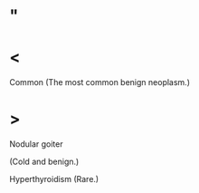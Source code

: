 # "

# <

Common
(The most common benign neoplasm.)

# >

Nodular goiter

(Cold and benign.)

Hyperthyroidism
(Rare.)
